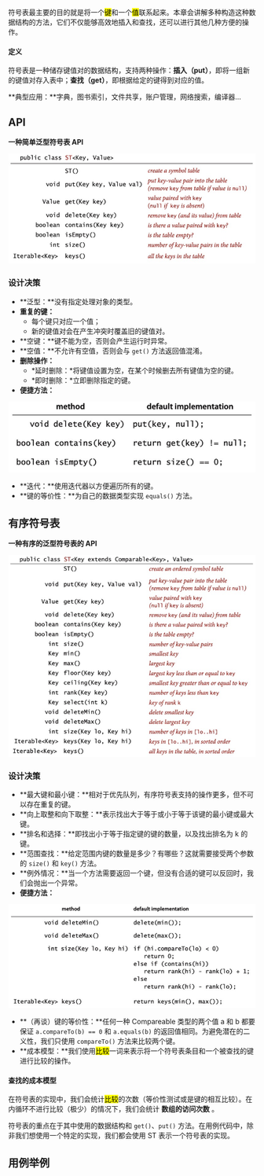 符号表最主要的目的就是将一个<mark>键</mark>和一个<mark>值</mark>联系起来。本章会讲解多种构造这种数据结构的方法，它们不仅能够高效地插入和查找，还可以进行其他几种方便的操作。

<!-- tabs:start -->

#### **<b>定义</b>**

符号表是一种储存键值对的数据结构，支持两种操作：**插入（put）**，即将一组新的键值对存入表中；**查找（get）**，即根据给定的键得到对应的值。

<!-- tabs:end -->

**典型应用：**字典，图书索引，文件共享，账户管理，网络搜索，编译器...

## API

**一种简单泛型符号表 API**

![api](../_media/3.1/table-api.jpeg ':size=600')

### 设计决策

- **泛型：**没有指定处理对象的类型。
- **重复的键：**
    + 每个键只对应一个值；
    + 新的键值对会在产生冲突时覆盖旧的键值对。
- **空键：**键不能为空，否则会产生运行时异常。
- **空值：**不允许有空值，否则会与 `get()` 方法返回值混淆。
- **删除操作：**
    + *延时删除：*将键值设置为空，在某个时候删去所有键值为空的键。
    + *即时删除：*立即删除指定的键。
- **便捷方法：**

<div style="text-align: center;">

![table-methods](../_media/3.1/table-methods.jpeg ':size=450')

</div>

- **迭代：**使用迭代器以方便遍历所有的键。
- **键的等价性：**为自己的数据类型实现 `equals()` 方法。

## 有序符号表

**一种有序的泛型符号表的 API**

![signed-api](../_media/3.1/symbol-table-api.jpeg ':size=600')

### 设计决策

- **最大键和最小键：**相对于优先队列，有序符号表支持的操作更多，但不可以存在重复的键。
- **向上取整和向下取整：**表示找出大于等于或小于等于该键的最小键或最大键。
- **排名和选择：**即找出小于等于指定键的键的数量，以及找出排名为 k 的键。
- **范围查找：**给定范围内键的数量是多少？有哪些？这就需要接受两个参数的 `size()` 和 `key()` 方法。
- **例外情况：**当一个方法需要返回一个键，但没有合适的键可以反回时，我们会抛出一个异常。
- **便捷方法：**

<div style="text-align: center;">

![symbol-table-methods](../_media/3.1/symbol-table-methods.jpeg ':size=600')

</div>

- **（再谈）键的等价性：**任何一种 Compareable 类型的两个值 a 和 b 都要保证 `a.compareTo(b) == 0` 和 `a.equals(b)` 的返回值相同。为避免潜在的二义性，我们只使用 `compareTo()` 方法来比较两个键。
- **成本模型：**我们使用<mark>比较</mark>一词来表示将一个符号表条目和一个被查找的键进行比较的操作。

<!-- tabs:start -->

#### **<b>查找的成本模型</b>**

在符号表的实现中，我们会统计<mark>比较</mark>的次数（等价性测试或是键的相互比较）。在内循环不进行比较（极少）的情况下，我们会统计 **数组的访问次数** 。

<!-- tabs:end -->

符号表的重点在于其中使用的数据结构和 `get()`、`put()` 方法。在用例代码中，除非我们想使用一个特定的实现，我们都会使用 ST 表示一个符号表的实现。

## 用例举例